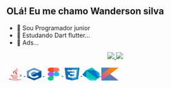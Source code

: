 ## OLá! Eu me chamo Wanderson silva
- 👋 Sou Programador junior
- 🌱 Estudando Dart flutter...
- 💞️ Ads...
<div align="center">
  <a href="https://github.com/WsilvaM">
  <img height="180em" src="https://github-readme-stats.vercel.app/api?username=WsilvaM&show_icons=true&theme=dracula&include_all_commits=true&count_private=true"/>
 <img height="180em" src="https://github-readme-stats.vercel.app/api/top-langs/?username=WsilvaM&layout=compact&langs_count=7&theme=dracula"/>
</div
 
<div style="display: inline_block"><br>
  <img align="center" alt="WsilvaM-Js" height="30" width="40" src="https://raw.githubusercontent.com/devicons/devicon/master/icons/java/java-plain.svg">
  
  <img align="center" alt="WsilvaM-c" height="30" width="40" src="https://raw.githubusercontent.com/devicons/devicon/master/icons/c/c-original.svg">
  <img align="center" alt="WsilvaM-figma" height="30" width="40" src="https://raw.githubusercontent.com/devicons/devicon/master/icons/figma/figma-original.svg">
  <img align="center" alt="WsilvaM-CSS" height="30" width="40" src="https://raw.githubusercontent.com/devicons/devicon/master/icons/css3/css3-original.svg">
  <img align="center" alt="WsilvaM-dart" height="30" width="40" src="https://raw.githubusercontent.com/devicons/devicon/master/icons/dart/dart-original.svg">
  <img align="center" alt="WsilvaM-kotlin" height="30" width="40" src="https://raw.githubusercontent.com/devicons/devicon/master/icons/kotlin/kotlin-original.svg">

</div>
 
 ##
 
 
